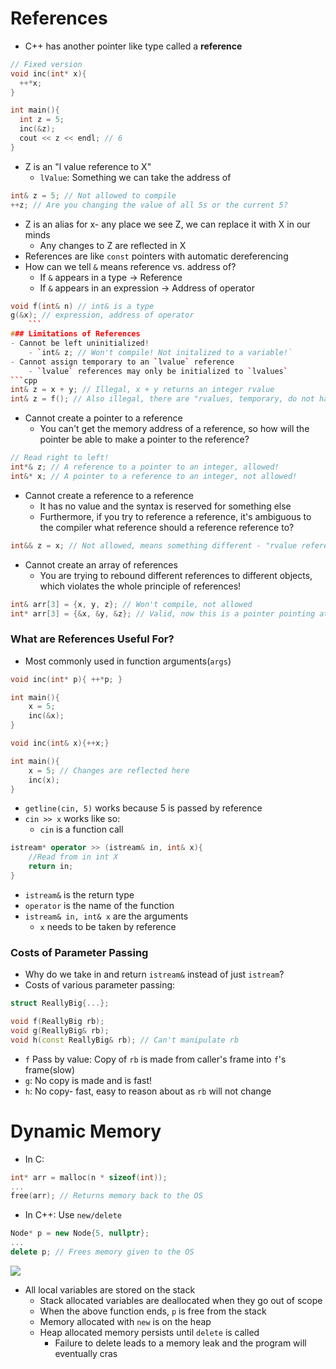 # References
- C++ has another pointer like type called a **reference**
```cpp
// Fixed version
void inc(int* x){
  ++*x;
}

int main(){
  int z = 5;
  inc(&z);
  cout << z << endl; // 6
}
  ```
- Z is an "l value reference to X"
	- `lValue`: Something we can take the address of
```cpp
int& z = 5; // Not allowed to compile
++z; // Are you changing the value of all 5s or the current 5?
```
- Z is an alias for x- any place we see Z, we can replace it with X in our minds
	- Any changes to Z are reflected in X
- References are like `const` pointers with automatic dereferencing
- How can we tell `&` means reference vs. address of?
	- If `&` appears in a type -> Reference
	- If `&` appears in an expression -> Address of operator
  
```cpp
void f(int& n) // int& is a type
g(&x); // expression, address of operator
    ```
### Limitations of References
- Cannot be left uninitialized!
	- `int& z; // Won't compile! Not initalized to a variable!`
- Cannot assign temporary to an `lvalue` reference
	- `lvalue` references may only be initialized to `lvalues`
```cpp
int& z = x + y; // Illegal, x + y returns an integer rvalue
int& z = f(); // Also illegal, there are "rvalues, temporary, do not have long term memory location"
```
- Cannot create a pointer to a reference
	- You can't get the memory address of a reference, so how will the pointer be able to make a pointer to the reference?
```cpp
// Read right to left!
int*& z; // A reference to a pointer to an integer, allowed!
int&* x; // A pointer to a reference to an integer, not allowed!
```
- Cannot create a reference to a reference
	- It has no value and the syntax is reserved for something else
	- Furthermore, if you try to reference a reference, it's ambiguous to the compiler what reference should a reference reference to?
```cpp
int&& z = x; // Not allowed, means something different - "rvalue reference"
```
- Cannot create an array of references
	- You are trying to rebound different references to different objects, which violates the whole principle of references!
```cpp
int& arr[3] = {x, y, z}; // Won't compile, not allowed
int* arr[3] = {&x, &y, &z}; // Valid, now this is a pointer pointing at different references!
```
### What are References Useful For?
- Most commonly used in function arguments(`args`)
```cpp
void inc(int* p){ ++*p; }

int main(){
	x = 5;
	inc(&x);
}

void inc(int& x){++x;}

int main(){
	x = 5; // Changes are reflected here
	inc(x);
}
```
- `getline(cin, 5)` works because 5 is passed by reference
-  `cin >> x` works like so:
	- `cin` is a function call
```cpp
istream* operator >> (istream& in, int& x){
	//Read from in int X
	return in;
}
```
  - `istream&` is the return type
  - `operator` is the name of the function
  - `istream& in, int& x` are the arguments
	- `x` needs to be taken by reference
### Costs of Parameter Passing
- Why do we take in and return `istream&` instead of just `istream`?
- Costs of various parameter passing:
```cpp
struct ReallyBig{...};

void f(ReallyBig rb);
void g(ReallyBig& rb);
void h(const ReallyBig& rb); // Can't manipulate rb
```
- `f` Pass by value: Copy of `rb` is made from caller's frame into `f`'s frame(slow) 
- `g`: No copy is made and is fast!
- `h`: No copy- fast, easy to reason about as `rb` will not change
# Dynamic Memory

- In C:
```c
int* arr = malloc(n * sizeof(int));
...
free(arr); // Returns memory back to the OS
```
- In C++: Use `new/delete`
```cpp
Node* p = new Node{5, nullptr};
...
delete p; // Frees memory given to the OS
```
![](https://cdn.discordapp.com/attachments/966496028469624875/1153732733940551710/image.png)
  
- All local variables are stored on the stack  
	- Stack allocated variables are deallocated when they go out of scope
	- When the above function ends, `p` is free from the stack
	- Memory allocated with `new` is on the heap
	- Heap allocated memory persists until `delete` is called
	  - Failure to delete leads to a memory leak and the program will eventually cras